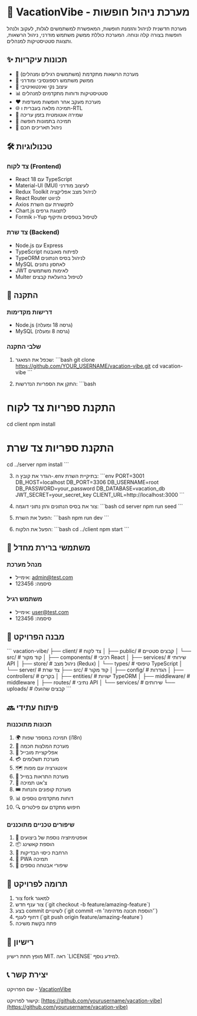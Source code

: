 # 🌴 VacationVibe - מערכת ניהול חופשות

מערכת חדשנית לניהול והזמנת חופשות, המאפשרת למשתמשים לגלות, לעקוב ולנהל חופשות בצורה קלה ונוחה. המערכת כוללת ממשק משתמש מודרני, ניהול הרשאות, ותצוגת סטטיסטיקות למנהלים.

## ✨ תכונות עיקריות

- 🔐 מערכת הרשאות מתקדמת (משתמשים רגילים ומנהלים)
- 📱 ממשק משתמש רספונסיבי ומודרני
- 🎨 עיצוב נקי ואינטואיטיבי
- 📊 סטטיסטיקות ודוחות מתקדמים למנהלים
- ❤️ מערכת מעקב אחר חופשות מועדפות
- 🌐 תמיכה מלאה בעברית ו-RTL
- 🔄 שמירה אוטומטית בזמן עריכה
- 📸 תמיכה בתמונות חופשה
- 📅 ניהול תאריכים חכם

## 🛠️ טכנולוגיות

### צד לקוח (Frontend)
- React 18 עם TypeScript
- Material-UI (MUI) לעיצוב מודרני
- Redux Toolkit לניהול מצב אפליקציה
- React Router לניווט
- Axios לתקשורת עם השרת
- Chart.js לתצוגת גרפים
- Formik ו-Yup לטיפול בטפסים ותיקוף

### צד שרת (Backend)
- Node.js עם Express
- TypeScript לפיתוח מאובטח
- TypeORM לניהול בסיס הנתונים
- MySQL לאחסון נתונים
- JWT לאימות משתמשים
- Multer לטיפול בהעלאת קבצים

## 🚀 התקנה

### דרישות מקדימות
- Node.js (גרסה 18 ומעלה)
- MySQL (גרסה 8 ומעלה)

### שלבי התקנה

1. שכפל את המאגר:
\`\`\`bash
git clone https://github.com/YOUR_USERNAME/vacation-vibe.git
cd vacation-vibe
\`\`\`

2. התקן את הספריות הנדרשות:
\`\`\`bash
# התקנת ספריות צד לקוח
cd client
npm install

# התקנת ספריות צד שרת
cd ../server
npm install
\`\`\`

3. הגדר את קובץ ה-.env בתיקיית השרת:
\`\`\`env
PORT=3001
DB_HOST=localhost
DB_PORT=3306
DB_USERNAME=root
DB_PASSWORD=your_password
DB_DATABASE=vacation_db
JWT_SECRET=your_secret_key
CLIENT_URL=http://localhost:3000
\`\`\`

4. צור את בסיס הנתונים והזן נתוני דוגמה:
\`\`\`bash
cd server
npm run seed
\`\`\`

5. הפעל את השרת:
\`\`\`bash
npm run dev
\`\`\`

6. הפעל את הלקוח:
\`\`\`bash
cd ../client
npm start
\`\`\`

## 👥 משתמשי ברירת מחדל

### מנהל מערכת
- אימייל: admin@test.com
- סיסמה: 123456

### משתמש רגיל
- אימייל: user@test.com
- סיסמה: 123456

## 📁 מבנה הפרויקט

\`\`\`
vacation-vibe/
├── client/                # צד לקוח
│   ├── public/           # קבצים סטטיים
│   └── src/              # קוד מקור
│       ├── components/   # רכיבי React
│       ├── services/     # שירותי API
│       ├── store/        # ניהול מצב (Redux)
│       └── types/        # טיפוסי TypeScript
│
└── server/               # צד שרת
    ├── src/             # קוד מקור
    │   ├── config/      # הגדרות
    │   ├── controllers/ # בקרים
    │   ├── entities/    # ישויות TypeORM
    │   ├── middleware/  # middleware
    │   ├── routes/      # נתיבי API
    │   └── services/    # שירותים
    └── uploads/         # קבצים שהועלו
\`\`\`

## 🔜 פיתוח עתידי

### תכונות מתוכננות
1. 🌍 תמיכה במספר שפות (i18n)
2. 🎯 מערכת המלצות חכמה
3. 📱 אפליקציית מובייל
4. 💳 מערכת תשלומים
5. 🗺️ אינטגרציה עם מפות
6. 📧 מערכת התראות במייל
7. 💬 צ'אט תמיכה
8. 🎟️ מערכת קופונים והנחות
9. 📊 דוחות מתקדמים נוספים
10. 🔍 חיפוש מתקדם עם פילטרים

### שיפורים טכניים מתוכננים
1. 🚀 אופטימיזציה נוספת של ביצועים
2. 📦 הוספת קאשינג
3. 🧪 הרחבת כיסוי הבדיקות
4. 📱 PWA תמיכה
5. 🔐 שיפורי אבטחה נוספים

## 🤝 תרומה לפרויקט

1. צור fork למאגר
2. צור ענף חדש (\`git checkout -b feature/amazing-feature\`)
3. בצע commit לשינויים (\`git commit -m 'הוספת תכונה מדהימה'\`)
4. דחוף לענף (\`git push origin feature/amazing-feature\`)
5. פתח בקשת משיכה

## 📄 רישיון

מופץ תחת רישיון MIT. ראה \`LICENSE\` למידע נוסף.

## 📞 יצירת קשר

שם הפרויקט - [VacationVibe](https://github.com/yourusername/vacation-vibe)

קישור לפרויקט: [https://github.com/yourusername/vacation-vibe](https://github.com/yourusername/vacation-vibe)
